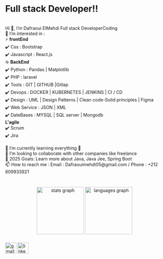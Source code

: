 <h1>Full stack Developer!!</h1><br />
Hi 👋, I’m Dafraoui ElMehdi Full stack DeveloperCoding <br />
👀 I’m interested in : <br />
⚡ <b>frontEnd</b> <br />
      ✔️ Css : Bootstrap <br />
      ✔️ Javascript : React.js <br />
☕ <b>BackEnd</b> <br />
      ✔️ Python : Pandas | Matplotlib <br />
      ✔️ PHP : laravel <br />
      ✔️ Tools : GIT | GITHUB |Gitlap <br />
      ✔️ Devops : DOCKER | KUBERNETES | JENKINS | CI / CD <br />
      ✔️ Design : UML | Design Patterns | Clean code-Solid principles | Figma <br />
      ✔️ Web Service : JSON | XML <br />
      ✔️ DateBases : MYSQL | SQL server | Mongodb <br />
<b>L'agile</b>  <br />
      ✔️ Scrum <br />
      ✔️ Jira <br /><br />
📖 I’m currently learning everything 🤣 <br />
👯 I’m looking to collaborate with other companies like freelance <br />
🥅 2025 Goals: Learn more about Java, Java Jee, Spring Boot <br />
📫 How to reach me : Email : Dafraouimehdi05@gmail.com / Phone : +212 609933921 <br />





###

<br clear="both">

<div align="center">
  <img src="https://github-readme-stats.vercel.app/api?username=maurodesouza&hide_title=false&hide_rank=false&show_icons=true&include_all_commits=true&count_private=true&disable_animations=false&theme=dracula&locale=en&hide_border=false" height="150" alt="stats graph"  />
  <img src="https://github-readme-stats.vercel.app/api/top-langs?username=maurodesouza&locale=en&hide_title=false&layout=compact&card_width=320&langs_count=5&theme=dracula&hide_border=false" height="150" alt="languages graph"  />
</div>

###

<div align="left">
  <img src="https://img.shields.io/static/v1?message=Gmail&logo=gmail&label=&color=D14836&logoColor=white&labelColor=&style=for-the-badge" height="35" alt="gmail logo"  />
  <img src="https://img.shields.io/static/v1?message=LinkedIn&logo=linkedin&label=&color=0077B5&logoColor=white&labelColor=&style=for-the-badge" height="35" alt="linkedin logo"  />
</div>

###

<br clear="both">

###

